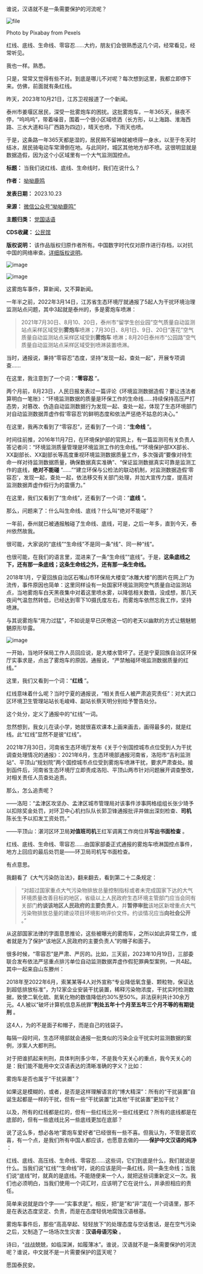谁说，汉语就不是一条需要保护的河流呢？


![file](https://chinadigitaltimes.net/chinese/files/2023/10/image-1698059178705.png)


Photo by Pixabay from Pexels


红线、底线、生命线、零容忍……大约，朋友们会很熟悉这几个词，经常看见，经常听见。


我也一样。熟悉。


只是，常常又觉得有些不对。到底是哪儿不对呢？每次想到这里，我都立即停下来。仿佛，前面就有条红线。


昨天，2023年10月21日，江苏卫视报道了一个新闻。


泰州市姜堰区居民，深受一批雾炮车的困扰。这批雾炮车，一年365天，昼夜不停，“呜呜呜”，带着噪音，围着一个很小区域喷洒（长方形，以上海路、淮海西路、三水大道和马厂西路为四边），晴天也喷，下雨天也喷。


于是，这条路一年365天都是湿的，居民稍不留神就被喷得一身水，以至于冬天时结冰，居民骑电动车常滑倒在地。与此同时，城区其他地方却不喷。这很明显就是数据造假，因为这个小区域里有一个大气监测国控点。




**标题：** 当我们说红线、底线、生命线时，我们在说什么？  

**作者：** [呦呦鹿鸣](https://chinadigitaltimes.net/space/呦呦鹿鸣)  

**发表日期：** 2023.10.23  

**来源：** [微信公众号“呦呦鹿鸣”](https://web.archive.org/web/https://mp.weixin.qq.com/s/OzL8aqI33HlwiG9p-ckkPw)  

**主题归类：** [党国话语](https://chinadigitaltimes.net/space/党国话语)  

**CDS收藏：** [公民馆](https://chinadigitaltimes.net/space/%E5%85%AC%E6%B0%91%E9%A6%86)  

**版权说明：** 该作品版权归原作者所有。中国数字时代仅对原作进行存档，以对抗中国的网络审查。[详细版权说明](https://chinadigitaltimes.net/chinese/copyright)。


![image](https://chinadigitaltimes.net/chinese/files/2023/10/post-701370-6536549340dbb.png)


![image](https://chinadigitaltimes.net/chinese/files/2023/10/post-701370-65365493490f5.)


这雾炮车事件，算新闻，又不算新闻。


一年半之前，2022年3月14日，江苏省生态环境厅就通报了5起人为干扰环境治理监测站点问题，其中3起就是泰州的，多是雾炮车喷淋：



> 
> 2021年7月30日、8月10、20日，泰州市“留学生创业园”空气质量自动监测站点采样区域受到**雾炮车**喷淋；7月30日、8月1日、9日、20日“莲花”空气质量自动监测站点采样区域受到**雾炮车** 喷淋；8月20日泰州市“公园路”空气质量自动监测站点采样区域受到喷淋装置喷淋。
> 
> 
> 


当时，通报说，秉持“零容忍”态度，坚持“发现一起，查处一起”，开展专项调查……


在这里，我注意到了一个词：“**零容忍** ”。


两个月前，8月23日，人民日报发表过一篇评论《环境监测数据造假？要让违法者算明白一笔账》：“环境监测数据的质量是环保工作的生命线……持续保持高压严打态势，对篡改、伪造自动监测数据行为发现一起、查处一起，体现了生态环境部门对自动监测数据弄虚作假‘零容忍’的鲜明态度和依法严惩绝不姑息的决心。”


在这里，我再次看到了“零容忍”，还看到了一个词：“**生命线** ”。


时间往前推，2016年11月7日，在环境保护部的官网上，有一篇监测司有关负责人答记者问：“环境监测质量管理是环境监测工作的生命线。”“环境保护部XX部长、XX副部长、XX副部长等高度重视环境监测数据质量工作，多次强调“要像对待生命一样对待监测数据质量，确保数据真实准确”、“保证监测数据真实可靠是监测工作的底线，**绝对不能碰** ”……”“建立环保与公检法的联动机制，对监测数据造假‘零容忍’，发现一起，查处一起，依法移交有关部门处理，并加大宣传力度，提高对监测数据弄虚作假行为的震慑力。”


在这里，我们又看到了“生命线”，还看到了一个词：“**底线** ”。


那么，问题来了：什么叫生命线、底线？什么叫“绝对不能碰”？


一年前，泰州就已被通报触碰了生命线、底线，可是，之后一年多，直到今天，泰州依然故我。


很可能，大家说的“底线”“生命线”不是同一条“线”、同一种“线”。


也很可能，在我们的语言里，混进来了一条“生命线”“底线”。于是，**这条底线之下，还有那一条底线；这条生命线之外，还有那一条生命线。** 


2018年1月，宁夏回族自治区石嘴山市环保局大楼变“冰雕大楼”的图片在网上广为流传，事件原因也简单：这里同样设有一处国家环境监测网空气质量自动监测站点，当地雾炮车白天黑夜集中对着这里喷水雾，以降低相关数值，没成想，那几天夜间气温忽然转低，已经达到零下10摄氏度左右，而雾炮车依然忘我工作，坚持喷淋。


与其说雾炮车“用力过猛”，不如说是早已厌倦这一切的老天以幽默的方式让魑魅魍魉原形毕露。


![image](https://chinadigitaltimes.net/chinese/files/2023/10/post-701370-6536549352837.)


一开始，当地环保局工作人员回应说，是大楼水管坏了。还是宁夏回族自治区环保厅实事求是，点出了雾炮车的原因，通报说，“严禁触碰环境监测数据质量的红线。”


这里，我们又看到一个词：“**红线** ”。


红线意味着什么呢？当时宁夏的通报说，“相关责任人被严肃追究责任”：对大武口区环境卫生管理站站长毛峻峰、副站长蔡天明分别给予警告处分。


这个处分，定义了通报中的“红线”一词。


忽然想到，我女儿在读小学，她就很喜欢课本上画来画去，画得最多的，就是红线。此“红线”显然不是彼“红线”。


2021年7月30日，河南省生态环境厅发布《关于个别国控城市点位受到人为干扰调查处理情况的通报》：2021年6月，生态环境部通报河南省，洛阳市“吉利监测站”、平顶山“规划院”两个国控城市点位受到雾炮车喷淋干扰，要求严肃查处。接到函件后，河南省生态环境厅立即责成洛阳、平顶山两市针对问题展开调查整改，对相关责任人员查处追责。


那么，怎么追责呢？


——洛阳：“孟津区攻坚办、孟津区城市管理局对该事件涉事网格组组长张少琦予以扣除奖金处罚，对环卫中心机扫队队长郭卫锋通报批评并做出深刻检查、**司机** 陈长生予以扣发工资处罚。”


——平顶山：湛河区环卫局**对值班司机**王红军调离工作岗位并**写出书面检查** 。


红线、底线、生命线、零容忍……由国家部委正式通报的雾炮车喷淋国控点事件，地方上回应的最后处罚是——环卫局司机写书面检查。 


有点意思。


我翻看了《大气污染防治法》，翻来翻去，看到第二十二条规定：



> 
> “对超过国家重点大气污染物排放总量控制指标或者未完成国家下达的大气环境质量改善目标的地区，省级以上人民政府生态环境主管部门应当会同有关部门**约谈该地区人民政府的主要负责人**，并**暂停审批**该地区新增重点大气污染物排放总量的建设项目环境影响评价文件。约谈情况应当**向社会公开** 。”
> 
> 
> 


从这部国家法律的字面意思推论，这些被曝光的雾炮车，之所以如此异常工作，或者就是为了保护“该地区人民政府的主要负责人”的帽子和面子。


很多时候，“零容忍”是严肃、严厉的。比如，三天前，2023年10月19日，三部委联合发布依法严惩重点排污单位自动监测数据弄虚作假犯罪典型案例，一共4起。其中一起来自山东滕州：


2018年至2022年6月，索某某等4人对外宣称“专业降低氧含量、颗粒物，保证达到超低排放标准”，为12家企业安装干扰装置，稀释污染物浓度，干扰实时检测数据，致使二氧化硫、氮氧化物的数值降低约30%至50%。非法获利共计30余万元。4人被以“破坏计算机信息系统罪”**判处五年十个月至五年三个月不等的有期徒刑** 。


这4人，为的不是面子和帽子，而是自己的钱袋子。


每隔一段时间，生态环境部就会通报一批类似的污染企业干扰实时监测数据的案例，涉案人大都判刑。


对于把谁抓起来判刑，具体判刑多少年，不是我今天关心的重点，我今天关心的是：我们能不能用中文汉语表达的清晰准确的字义？比如：


雾炮车是否也属于“干扰装置”？


如果这是模糊的，或者，是否是这样理解语言的“博大精深”：所有的“干扰装置”自诞生起都是一样的干扰，但有一些“干扰装置”比其他“干扰装置”更加干扰？


以及，所有的红线都是红的，但有一些红线比另一些红线更红？所有的底线都是在底部的，但有一些底线比另一些底线更加在底部？


说了这么多，想必各地“雾炮车爱好者”已经很有一些不喜。但我认为，不管是否欢喜，有一个点，是我们所有中国人都应该，也愿意去做的——**保护中文汉语的纯净** ：


红线、底线、高压线、生命线、零容忍……这些词，它们到底是什么，我们就说是什么。当我们说“红线”“生命线”时，说的应该是同一条红线，同一条生命线；当我们说“底线”时，就真的是底线。不能随便来一个人，就把这些词重新定义一次。我们也必须明白，当我们使用一个词汇时，应该明了它在说什么，并承担相应的责任。


简单来说就是四个字——“实事求是”。相反，把“是”和“非”混在一个词语里，那不是在表达态度坚定、负责，而是在态度轻佻地腐蚀汉语根基。


雾炮车事件后，那些“高高举起、轻轻放下”的处理态度与空话套话，是在空气污染之后，又制造了一场场次生灾害：**汉语母语污染** 。


诗曰，“战战兢兢，如临深渊，如履薄冰”。谁说，汉语就不是一条需要保护的河流呢？谁说，中文就不是一片需要保护的蓝天呢？


愿国泰民安。

